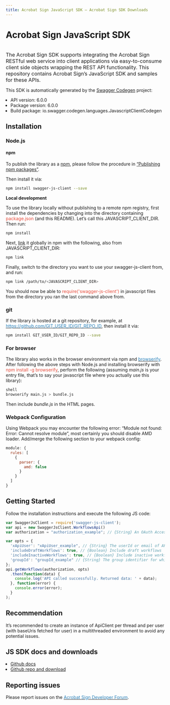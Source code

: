 ```yaml
---
title: Acrobat Sign JavaScript SDK — Acrobat Sign SDK Downloads
---
```


# Acrobat Sign JavaScript SDK

<br/>
<span style="font-size: 16px">The Acrobat Sign SDK supports integrating the Acrobat Sign RESTful web service into client applications via easy-to-consume client side objects wrapping the REST API functionality. This repository contains Acrobat Sign’s JavaScript SDK and samples for these APIs.</span>

This SDK is automatically generated by the [Swagger Codegen](https://github.com/swagger-api/swagger-codegen) project:

<ul style="list-style-type: disc; margin-left: 15px; padding: 0">
    <li>API version: 6.0.0</li>
    <li>Package version: 6.0.0</li>
    <li>Build package: io.swagger.codegen.languages.JavascriptClientCodegen</li>
</ul>

## Installation

### Node.js

#### npm

To publish the library as a [npm](https://www.npmjs.com/), please follow the procedure in [“Publishing npm packages”](https://docs.npmjs.com/getting-started/publishing-npm-packages).

Then install it via:

```bash
npm install swagger-js-client --save
```

**Local development**

To use the library locally without publishing to a remote npm registry, first install the dependencies by changing into the directory containing <span style="color: #e74c3c">package.json</span> (and this README). Let’s call this JAVASCRIPT_CLIENT_DIR. Then run:

```bash
npm install
```

Next, [link](https://docs.npmjs.com/cli/link) it globally in npm with the following, also from JAVASCRIPT_CLIENT_DIR:

```bash
npm link
```

Finally, switch to the directory you want to use your swagger-js-client from, and run:

```bash
npm link /path/to/<JAVASCRIPT_CLIENT_DIR>
```

You should now be able to <span style="color: #e74c3c">require('swagger-js-client')</span> in javascript files from the directory you ran the last command above from.

### git

If the library is hosted at a git repository, for example, at [<span style="color: #2980b9">https://github.com/GIT_USER_ID/GIT_REPO_ID</span>]([https://github.com/GIT_USER_ID/GIT_REPO_ID), then install it via:

```bash
npm install GIT_USER_ID/GIT_REPO_ID --save
```

### For browser

The library also works in the browser environment via npm and [<span style="color: #2980b9">browserify</span>](http://browserify.org/). After following the above steps with Node.js and installing browserify with <span style="color: #e74c3c">npm install -g browserify</span>, perform the following (assuming *main.js* is your entry file, that’s to say your javascript file where you actually use this library):

```bash
shell
browserify main.js > bundle.js
```

Then include *bundle.js* in the HTML pages.

### Webpack Configuration

Using Webpack you may encounter the following error: “Module not found: Error: Cannot resolve module”, most certainly you should disable AMD loader. Add/merge the following section to your webpack config:

```javascript
module: {
  rules: [
    {
      parser: {
        amd: false
      }
    }
  ]
}
```

## Getting Started

Follow the installation instructions and execute the following JS code:

```javascript
var SwaggerJsClient = require('swagger-js-client');
var api = new SwaggerJsClient.WorkflowsApi()
var authorization = "authorization_example"; // {String} An OAuth Access Token with scopes: 'workflow_read' in the format 'Bearer {accessToken}'.

var opts = {
  'xApiUser': "xApiUser_example", // {String} The userId or email of API caller using the account or group token in the format userid:{userId} OR email:{email}. If it is not specified, then the caller is inferred from the token.
  'includeDraftWorkflows': true, // {Boolean} Include draft workflows
  'includeInactiveWorkflows': true, // {Boolean} Include inactive workflows
  'groupId': "groupId_example" // {String} The group identifier for which the workflows will be fetched
};
api.getWorkflows(authorization, opts)
  .then(function(data) {
    console.log('API called successfully. Returned data: ' + data);
  }, function(error) {
    console.error(error);
  }
);
```

## Recommendation

It’s recommended to create an instance of ApiClient per thread and per user (with baseUris fetched for user) in a multithreaded environment to avoid any potential issues.

## JS SDK docs and downloads

<ul style="list-style-type: disc; margin-left: 15px; padding: 0">
    <li><a href="https://github.com/adobe/acrobat-sign/tree/main/sdks/AcrobatSign_JS_SDK">Github docs</a></li>
    <li><a href="https://github.com/adobe/acrobat-sign/tree/main">Github repo and download</a></li>
</ul>

## Reporting issues

Please report issues on the [<span style="color: #2980b9">Acrobat Sign Developer Forum</span>](https://www.adobe.com/go/acrobatsigndevforum).
